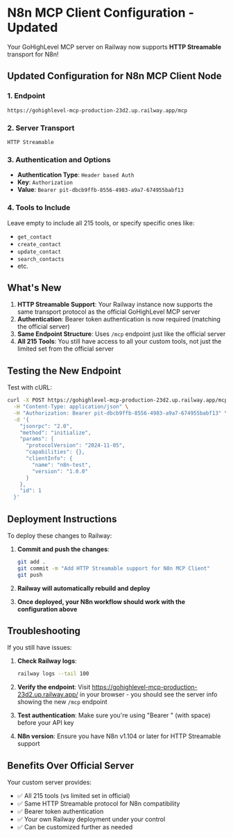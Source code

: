 # N8n MCP Client Configuration - Updated

Your GoHighLevel MCP server on Railway now supports **HTTP Streamable** transport for N8n!

## Updated Configuration for N8n MCP Client Node

### 1. **Endpoint**
```
https://gohighlevel-mcp-production-23d2.up.railway.app/mcp
```

### 2. **Server Transport**
```
HTTP Streamable
```

### 3. **Authentication and Options**
- **Authentication Type**: `Header based Auth`
- **Key**: `Authorization`
- **Value**: `Bearer pit-dbcb9ffb-8556-4983-a9a7-674955babf13`

### 4. **Tools to Include**
Leave empty to include all 215 tools, or specify specific ones like:
- `get_contact`
- `create_contact`
- `update_contact`
- `search_contacts`
- etc.

## What's New

1. **HTTP Streamable Support**: Your Railway instance now supports the same transport protocol as the official GoHighLevel MCP server
2. **Authentication**: Bearer token authentication is now required (matching the official server)
3. **Same Endpoint Structure**: Uses `/mcp` endpoint just like the official server
4. **All 215 Tools**: You still have access to all your custom tools, not just the limited set from the official server

## Testing the New Endpoint

Test with cURL:
```bash
curl -X POST https://gohighlevel-mcp-production-23d2.up.railway.app/mcp \
  -H "Content-Type: application/json" \
  -H "Authorization: Bearer pit-dbcb9ffb-8556-4983-a9a7-674955babf13" \
  -d '{
    "jsonrpc": "2.0",
    "method": "initialize",
    "params": {
      "protocolVersion": "2024-11-05",
      "capabilities": {},
      "clientInfo": {
        "name": "n8n-test",
        "version": "1.0.0"
      }
    },
    "id": 1
  }'
```

## Deployment Instructions

To deploy these changes to Railway:

1. **Commit and push the changes**:
   ```bash
   git add .
   git commit -m "Add HTTP Streamable support for N8n MCP Client"
   git push
   ```

2. **Railway will automatically rebuild and deploy**

3. **Once deployed, your N8n workflow should work with the configuration above**

## Troubleshooting

If you still have issues:

1. **Check Railway logs**: 
   ```bash
   railway logs --tail 100
   ```

2. **Verify the endpoint**: Visit https://gohighlevel-mcp-production-23d2.up.railway.app/ in your browser - you should see the server info showing the new `/mcp` endpoint

3. **Test authentication**: Make sure you're using "Bearer " (with space) before your API key

4. **N8n version**: Ensure you have N8n v1.104 or later for HTTP Streamable support

## Benefits Over Official Server

Your custom server provides:
- ✅ All 215 tools (vs limited set in official)
- ✅ Same HTTP Streamable protocol for N8n compatibility
- ✅ Bearer token authentication
- ✅ Your own Railway deployment under your control
- ✅ Can be customized further as needed